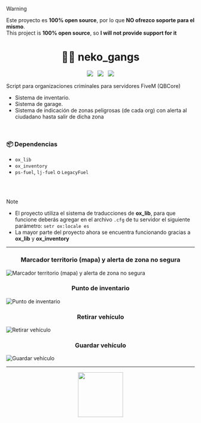 > [!WARNING]  
> Este proyecto es **100% open source**, por lo que **NO ofrezco soporte para el mismo**. <br>
> This project is **100% open source**, so **I will not provide support for it**

<h1 align="center">🥷🏻 neko_gangs</h1>

<p align="center">
  <img src="https://img.shields.io/github/repo-size/imkuroneko/neko_gangs?style=flat"/> &nbsp;
  <img src="https://img.shields.io/github/languages/top/imkuroneko/neko_gangs?style=flat"/> &nbsp;
  <img src="https://img.shields.io/github/last-commit/imkuroneko/neko_gangs?color=pink&style=flat"/>
</p>


Script para organizaciones criminales para servidores FiveM (QBCore)

- Sistema de inventario.
- Sistema de garage.
- Sistema de indicación de zonas peligrosas (de cada org) con alerta al ciudadano hasta salir de dicha zona

<br>

### 📦 Dependencias
- `ox_lib`
- `ox_inventory`
- `ps-fuel`, `lj-fuel` o `LegacyFuel`

<br>

<br>

> [!NOTE]
> - El proyecto utiliza el sistema de traducciones de **ox_lib**, para que funcione deberás agregar en el archivo `.cfg` de tu servidor el siguiente parámetro: `setr ox:locale es`
> - La mayor parte del proyecto ahora se encuentra funcionando gracias a **ox_lib** y **ox_inventory**

<hr>

<h3 align="center">Marcador territorio (mapa) y alerta de zona no segura</h3>
<img src="https://github.com/imkuroneko/neko_gangs/assets/20273059/c0fa61cf-54f1-4804-b3f8-052e47d0b754" alt="Marcador territorio (mapa) y alerta de zona no segura"/>
<br>

<h3 align="center">Punto de inventario</h3>
<img src="https://github.com/imkuroneko/neko_gangs/assets/20273059/899094d5-ab88-4c49-b28a-4fa72145c292" alt="Punto de inventario"/>
<br>

<h3 align="center">Retirar vehículo</h3>
<img src="https://github.com/imkuroneko/neko_gangs/assets/20273059/c79bb421-d9d0-44b8-b6a8-846fe1fa8fae" alt="Retirar vehículo"/>
<br>

<h3 align="center">Guardar vehículo</h3>
<img src="https://github.com/imkuroneko/neko_gangs/assets/20273059/42d26b9d-00bd-4c0c-83a7-01cdaa64a2de" alt="Guardar vehículo"/>


-----

<p align="center">
  <a href="https://kuroneko.im" target="_blank">
    <img src="https://kuroneko.im/web/assets/images/profile.png" width="120">
  </a>
</p>

